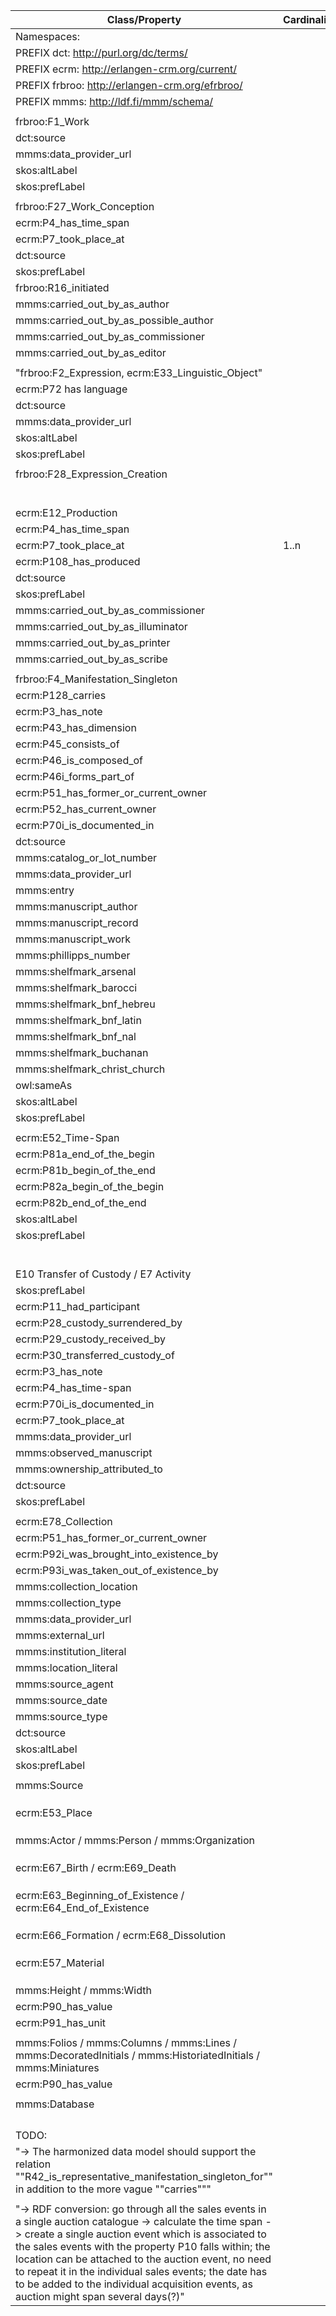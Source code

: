 | Class/Property                                                                                                                                                                                                                                                                                                                                                                                                                          | Cardinality | Range                             | 
|-----------------------------------------------------------------------------------------------------------------------------------------------------------------------------------------------------------------------------------------------------------------------------------------------------------------------------------------------------------------------------------------------------------------------------------------|-------------|-----------------------------------| 
| Namespaces:                                                                                                                                                                                                                                                                                                                                                                                                                             |             |                                   | 
| PREFIX dct: <http://purl.org/dc/terms/>                                                                                                                                                                                                                                                                                                                                                                                                 |             |                                   | 
| PREFIX ecrm: <http://erlangen-crm.org/current/>                                                                                                                                                                                                                                                                                                                                                                                         |             |                                   | 
| PREFIX frbroo: <http://erlangen-crm.org/efrbroo/>                                                                                                                                                                                                                                                                                                                                                                                       |             |                                   | 
| PREFIX mmms: <http://ldf.fi/mmm/schema/>                                                                                                                                                                                                                                                                                                                                                                                                |             |                                   | 
|                                                                                                                                                                                                                                                                                                                                                                                                                                         |             |                                   | 
| frbroo:F1_Work                                                                                                                                                                                                                                                                                                                                                                                                                          |             |                                   | 
| dct:source                                                                                                                                                                                                                                                                                                                                                                                                                              |             | mmms:Database                     | 
| mmms:data_provider_url                                                                                                                                                                                                                                                                                                                                                                                                                  |             | URL                               | 
| skos:altLabel                                                                                                                                                                                                                                                                                                                                                                                                                           |             | string                            | 
| skos:prefLabel                                                                                                                                                                                                                                                                                                                                                                                                                          |             | string                            | 
|                                                                                                                                                                                                                                                                                                                                                                                                                                         |             |                                   | 
| frbroo:F27_Work_Conception                                                                                                                                                                                                                                                                                                                                                                                                              |             |                                   | 
| ecrm:P4_has_time_span                                                                                                                                                                                                                                                                                                                                                                                                                   |             | ecrm:E52_Time-Span                | 
| ecrm:P7_took_place_at                                                                                                                                                                                                                                                                                                                                                                                                                   |             | ecrm:E53_Place                    | 
| dct:source                                                                                                                                                                                                                                                                                                                                                                                                                              |             | mmms:Database                     | 
| skos:prefLabel                                                                                                                                                                                                                                                                                                                                                                                                                          |             | string                            | 
| frbroo:R16_initiated                                                                                                                                                                                                                                                                                                                                                                                                                    |             | frbroo:F1_Work                    | 
| mmms:carried_out_by_as_author                                                                                                                                                                                                                                                                                                                                                                                                           |             | ecrm:E21_Person                   | 
| mmms:carried_out_by_as_possible_author                                                                                                                                                                                                                                                                                                                                                                                                  |             | ecrm:E21_Person                   | 
| mmms:carried_out_by_as_commissioner                                                                                                                                                                                                                                                                                                                                                                                                     |             | ecrm:E21_Person                   | 
| mmms:carried_out_by_as_editor                                                                                                                                                                                                                                                                                                                                                                                                           |             | ecrm:E21_Person                   | 
|                                                                                                                                                                                                                                                                                                                                                                                                                                         |             |                                   | 
| "frbroo:F2_Expression, ecrm:E33_Linguistic_Object"                                                                                                                                                                                                                                                                                                                                                                                      |             |                                   | 
| ecrm:P72 has language                                                                                                                                                                                                                                                                                                                                                                                                                   |             | string                            | 
| dct:source                                                                                                                                                                                                                                                                                                                                                                                                                              |             | mmms:Database                     | 
| mmms:data_provider_url                                                                                                                                                                                                                                                                                                                                                                                                                  |             | URL                               | 
| skos:altLabel                                                                                                                                                                                                                                                                                                                                                                                                                           |             | string                            | 
| skos:prefLabel                                                                                                                                                                                                                                                                                                                                                                                                                          |             | string                            | 
|                                                                                                                                                                                                                                                                                                                                                                                                                                         |             |                                   | 
| frbroo:F28_Expression_Creation                                                                                                                                                                                                                                                                                                                                                                                                          |             |                                   | 
|                                                                                                                                                                                                                                                                                                                                                                                                                                         |             |                                   | 
|                                                                                                                                                                                                                                                                                                                                                                                                                                         |             |                                   | 
|                                                                                                                                                                                                                                                                                                                                                                                                                                         |             |                                   | 
|                                                                                                                                                                                                                                                                                                                                                                                                                                         |             |                                   | 
|                                                                                                                                                                                                                                                                                                                                                                                                                                         |             |                                   | 
|                                                                                                                                                                                                                                                                                                                                                                                                                                         |             |                                   | 
| ecrm:E12_Production                                                                                                                                                                                                                                                                                                                                                                                                                     |             |                                   | 
| ecrm:P4_has_time_span                                                                                                                                                                                                                                                                                                                                                                                                                   |             | ecrm:E52_Time-Span                | 
| ecrm:P7_took_place_at                                                                                                                                                                                                                                                                                                                                                                                                                   | 1..n        | ecrm:E53_Place                    | 
| ecrm:P108_has_produced                                                                                                                                                                                                                                                                                                                                                                                                                  |             | frbroo:F4_Manifestation_Singleton | 
| dct:source                                                                                                                                                                                                                                                                                                                                                                                                                              |             | mmms:Database                     | 
| skos:prefLabel                                                                                                                                                                                                                                                                                                                                                                                                                          |             | string                            | 
| mmms:carried_out_by_as_commissioner                                                                                                                                                                                                                                                                                                                                                                                                     |             | ecrm:E21_Person                   | 
| mmms:carried_out_by_as_illuminator                                                                                                                                                                                                                                                                                                                                                                                                      |             | ecrm:E21_Person                   | 
| mmms:carried_out_by_as_printer                                                                                                                                                                                                                                                                                                                                                                                                          |             | ecrm:E21_Person                   | 
| mmms:carried_out_by_as_scribe                                                                                                                                                                                                                                                                                                                                                                                                           |             | ecrm:E21_Person                   | 
|                                                                                                                                                                                                                                                                                                                                                                                                                                         |             |                                   | 
| frbroo:F4_Manifestation_Singleton                                                                                                                                                                                                                                                                                                                                                                                                       |             |                                   | 
| ecrm:P128_carries                                                                                                                                                                                                                                                                                                                                                                                                                       |             | F2 Expression                     | 
| ecrm:P3_has_note                                                                                                                                                                                                                                                                                                                                                                                                                        |             | string                            | 
| ecrm:P43_has_dimension                                                                                                                                                                                                                                                                                                                                                                                                                  |             | "mmms:Width, ..."                 | 
| ecrm:P45_consists_of                                                                                                                                                                                                                                                                                                                                                                                                                    |             | mmms:Material                     | 
| ecrm:P46_is_composed_of                                                                                                                                                                                                                                                                                                                                                                                                                 |             | frbroo:F4_Manifestation_Singleton | 
| ecrm:P46i_forms_part_of                                                                                                                                                                                                                                                                                                                                                                                                                 |             | ecrm:E78_Collection               | 
| ecrm:P51_has_former_or_current_owner                                                                                                                                                                                                                                                                                                                                                                                                    |             | ecrm:E21_Person                   | 
| ecrm:P52_has_current_owner                                                                                                                                                                                                                                                                                                                                                                                                              |             | ecrm:E21_Person                   | 
| ecrm:P70i_is_documented_in                                                                                                                                                                                                                                                                                                                                                                                                              |             | mmms:Source                       | 
| dct:source                                                                                                                                                                                                                                                                                                                                                                                                                              |             | mmms:Database                     | 
| mmms:catalog_or_lot_number                                                                                                                                                                                                                                                                                                                                                                                                              |             | string                            | 
| mmms:data_provider_url                                                                                                                                                                                                                                                                                                                                                                                                                  |             | URL                               | 
| mmms:entry                                                                                                                                                                                                                                                                                                                                                                                                                              |             | URL                               | 
| mmms:manuscript_author                                                                                                                                                                                                                                                                                                                                                                                                                  |             | ecrm:E21_Person                   | 
| mmms:manuscript_record                                                                                                                                                                                                                                                                                                                                                                                                                  |             | URL                               | 
| mmms:manuscript_work                                                                                                                                                                                                                                                                                                                                                                                                                    |             | frbroo:F1_Work                    | 
| mmms:phillipps_number                                                                                                                                                                                                                                                                                                                                                                                                                   |             | string                            | 
| mmms:shelfmark_arsenal                                                                                                                                                                                                                                                                                                                                                                                                                  |             | string                            | 
| mmms:shelfmark_barocci                                                                                                                                                                                                                                                                                                                                                                                                                  |             | string                            | 
| mmms:shelfmark_bnf_hebreu                                                                                                                                                                                                                                                                                                                                                                                                               |             | string                            | 
| mmms:shelfmark_bnf_latin                                                                                                                                                                                                                                                                                                                                                                                                                |             | string                            | 
| mmms:shelfmark_bnf_nal                                                                                                                                                                                                                                                                                                                                                                                                                  |             | string                            | 
| mmms:shelfmark_buchanan                                                                                                                                                                                                                                                                                                                                                                                                                 |             | string                            | 
| mmms:shelfmark_christ_church                                                                                                                                                                                                                                                                                                                                                                                                            |             | string                            | 
| owl:sameAs                                                                                                                                                                                                                                                                                                                                                                                                                              |             | URI                               | 
| skos:altLabel                                                                                                                                                                                                                                                                                                                                                                                                                           |             | string                            | 
| skos:prefLabel                                                                                                                                                                                                                                                                                                                                                                                                                          |             | string                            | 
|                                                                                                                                                                                                                                                                                                                                                                                                                                         |             |                                   | 
| ecrm:E52_Time-Span                                                                                                                                                                                                                                                                                                                                                                                                                      |             |                                   | 
| ecrm:P81a_end_of_the_begin                                                                                                                                                                                                                                                                                                                                                                                                              |             | datetime                          | 
| ecrm:P81b_begin_of_the_end                                                                                                                                                                                                                                                                                                                                                                                                              |             | datetime                          | 
| ecrm:P82a_begin_of_the_begin                                                                                                                                                                                                                                                                                                                                                                                                            |             | datetime                          | 
| ecrm:P82b_end_of_the_end                                                                                                                                                                                                                                                                                                                                                                                                                |             | datetime                          | 
| skos:altLabel                                                                                                                                                                                                                                                                                                                                                                                                                           |             | string                            | 
| skos:prefLabel                                                                                                                                                                                                                                                                                                                                                                                                                          |             | string                            | 
|                                                                                                                                                                                                                                                                                                                                                                                                                                         |             |                                   | 
|                                                                                                                                                                                                                                                                                                                                                                                                                                         |             |                                   | 
|                                                                                                                                                                                                                                                                                                                                                                                                                                         |             |                                   | 
|                                                                                                                                                                                                                                                                                                                                                                                                                                         |             |                                   | 
|                                                                                                                                                                                                                                                                                                                                                                                                                                         |             |                                   | 
|                                                                                                                                                                                                                                                                                                                                                                                                                                         |             |                                   | 
| E10 Transfer of Custody / E7 Activity                                                                                                                                                                                                                                                                                                                                                                                                   |             |                                   | 
| skos:prefLabel                                                                                                                                                                                                                                                                                                                                                                                                                          |             | string                            | 
| ecrm:P11_had_participant                                                                                                                                                                                                                                                                                                                                                                                                                |             | ecrm:E21_Person                   | 
| ecrm:P28_custody_surrendered_by                                                                                                                                                                                                                                                                                                                                                                                                         |             | ecrm:E21_Person                   | 
| ecrm:P29_custody_received_by                                                                                                                                                                                                                                                                                                                                                                                                            |             | ecrm:E21_Person                   | 
| ecrm:P30_transferred_custody_of                                                                                                                                                                                                                                                                                                                                                                                                         |             | ecrm:E21_Person                   | 
| ecrm:P3_has_note                                                                                                                                                                                                                                                                                                                                                                                                                        |             | string                            | 
| ecrm:P4_has_time-span                                                                                                                                                                                                                                                                                                                                                                                                                   |             | ecrm:E52_Time-Span                | 
| ecrm:P70i_is_documented_in                                                                                                                                                                                                                                                                                                                                                                                                              |             | Source                            | 
| ecrm:P7_took_place_at                                                                                                                                                                                                                                                                                                                                                                                                                   |             | ecrm:E53_Place                    | 
| mmms:data_provider_url                                                                                                                                                                                                                                                                                                                                                                                                                  |             | URL                               | 
| mmms:observed_manuscript                                                                                                                                                                                                                                                                                                                                                                                                                |             | frbroo:F4_Manifestation_Singleton | 
| mmms:ownership_attributed_to                                                                                                                                                                                                                                                                                                                                                                                                            |             | ecrm:E21_Person                   | 
| dct:source                                                                                                                                                                                                                                                                                                                                                                                                                              |             | mmms:Database                     | 
| skos:prefLabel                                                                                                                                                                                                                                                                                                                                                                                                                          |             | string                            | 
|                                                                                                                                                                                                                                                                                                                                                                                                                                         |             |                                   | 
| ecrm:E78_Collection                                                                                                                                                                                                                                                                                                                                                                                                                     |             |                                   | 
| ecrm:P51_has_former_or_current_owner                                                                                                                                                                                                                                                                                                                                                                                                    |             |                                   | 
| ecrm:P92i_was_brought_into_existence_by                                                                                                                                                                                                                                                                                                                                                                                                 |             |                                   | 
| ecrm:P93i_was_taken_out_of_existence_by                                                                                                                                                                                                                                                                                                                                                                                                 |             |                                   | 
| mmms:collection_location                                                                                                                                                                                                                                                                                                                                                                                                                |             |                                   | 
| mmms:collection_type                                                                                                                                                                                                                                                                                                                                                                                                                    |             |                                   | 
| mmms:data_provider_url                                                                                                                                                                                                                                                                                                                                                                                                                  |             |                                   | 
| mmms:external_url                                                                                                                                                                                                                                                                                                                                                                                                                       |             |                                   | 
| mmms:institution_literal                                                                                                                                                                                                                                                                                                                                                                                                                |             |                                   | 
| mmms:location_literal                                                                                                                                                                                                                                                                                                                                                                                                                   |             |                                   | 
| mmms:source_agent                                                                                                                                                                                                                                                                                                                                                                                                                       |             |                                   | 
| mmms:source_date                                                                                                                                                                                                                                                                                                                                                                                                                        |             |                                   | 
| mmms:source_type                                                                                                                                                                                                                                                                                                                                                                                                                        |             |                                   | 
| dct:source                                                                                                                                                                                                                                                                                                                                                                                                                              |             |                                   | 
| skos:altLabel                                                                                                                                                                                                                                                                                                                                                                                                                           |             |                                   | 
| skos:prefLabel                                                                                                                                                                                                                                                                                                                                                                                                                          |             |                                   | 
|                                                                                                                                                                                                                                                                                                                                                                                                                                         |             |                                   | 
| mmms:Source                                                                                                                                                                                                                                                                                                                                                                                                                             |             |                                   | 
|                                                                                                                                                                                                                                                                                                                                                                                                                                         |             |                                   | 
|                                                                                                                                                                                                                                                                                                                                                                                                                                         |             |                                   | 
|                                                                                                                                                                                                                                                                                                                                                                                                                                         |             |                                   | 
| ecrm:E53_Place                                                                                                                                                                                                                                                                                                                                                                                                                          |             |                                   | 
|                                                                                                                                                                                                                                                                                                                                                                                                                                         |             |                                   | 
|                                                                                                                                                                                                                                                                                                                                                                                                                                         |             |                                   | 
|                                                                                                                                                                                                                                                                                                                                                                                                                                         |             |                                   | 
| mmms:Actor / mmms:Person / mmms:Organization                                                                                                                                                                                                                                                                                                                                                                                            |             |                                   | 
|                                                                                                                                                                                                                                                                                                                                                                                                                                         |             |                                   | 
|                                                                                                                                                                                                                                                                                                                                                                                                                                         |             |                                   | 
|                                                                                                                                                                                                                                                                                                                                                                                                                                         |             |                                   | 
| ecrm:E67_Birth / ecrm:E69_Death                                                                                                                                                                                                                                                                                                                                                                                                         |             |                                   | 
|                                                                                                                                                                                                                                                                                                                                                                                                                                         |             |                                   | 
|                                                                                                                                                                                                                                                                                                                                                                                                                                         |             |                                   | 
|                                                                                                                                                                                                                                                                                                                                                                                                                                         |             |                                   | 
| ecrm:E63_Beginning_of_Existence / ecrm:E64_End_of_Existence                                                                                                                                                                                                                                                                                                                                                                             |             |                                   | 
|                                                                                                                                                                                                                                                                                                                                                                                                                                         |             |                                   | 
|                                                                                                                                                                                                                                                                                                                                                                                                                                         |             |                                   | 
|                                                                                                                                                                                                                                                                                                                                                                                                                                         |             |                                   | 
| ecrm:E66_Formation / ecrm:E68_Dissolution                                                                                                                                                                                                                                                                                                                                                                                               |             |                                   | 
|                                                                                                                                                                                                                                                                                                                                                                                                                                         |             |                                   | 
|                                                                                                                                                                                                                                                                                                                                                                                                                                         |             |                                   | 
|                                                                                                                                                                                                                                                                                                                                                                                                                                         |             |                                   | 
| ecrm:E57_Material                                                                                                                                                                                                                                                                                                                                                                                                                       |             |                                   | 
|                                                                                                                                                                                                                                                                                                                                                                                                                                         |             |                                   | 
|                                                                                                                                                                                                                                                                                                                                                                                                                                         |             |                                   | 
|                                                                                                                                                                                                                                                                                                                                                                                                                                         |             |                                   | 
| mmms:Height / mmms:Width                                                                                                                                                                                                                                                                                                                                                                                                                |             |                                   | 
| ecrm:P90_has_value                                                                                                                                                                                                                                                                                                                                                                                                                      |             |                                   | 
| ecrm:P91_has_unit                                                                                                                                                                                                                                                                                                                                                                                                                       |             | mmms:Millimetre                   | 
|                                                                                                                                                                                                                                                                                                                                                                                                                                         |             |                                   | 
| mmms:Folios / mmms:Columns / mmms:Lines / mmms:DecoratedInitials / mmms:HistoriatedInitials / mmms:Miniatures                                                                                                                                                                                                                                                                                                                           |             |                                   | 
| ecrm:P90_has_value                                                                                                                                                                                                                                                                                                                                                                                                                      |             | integer                           | 
|                                                                                                                                                                                                                                                                                                                                                                                                                                         |             |                                   | 
| mmms:Database                                                                                                                                                                                                                                                                                                                                                                                                                           |             |                                   | 
|                                                                                                                                                                                                                                                                                                                                                                                                                                         |             |                                   | 
|                                                                                                                                                                                                                                                                                                                                                                                                                                         |             |                                   | 
|                                                                                                                                                                                                                                                                                                                                                                                                                                         |             |                                   | 
|                                                                                                                                                                                                                                                                                                                                                                                                                                         |             |                                   | 
| TODO:                                                                                                                                                                                                                                                                                                                                                                                                                                   |             |                                   | 
| "-> The harmonized data model should support the relation ""R42_is_representative_manifestation_singleton_for"" in addition to the more vague ""carries"""                                                                                                                                                                                                                                                                              |             |                                   | 
|                                                                                                                                                                                                                                                                                                                                                                                                                                         |             |                                   | 
| "-> RDF conversion: go through all the sales events in a single auction catalogue -> calculate the time span -> create a single auction event which is associated to the sales events with the property P10 falls within; the location can be attached to the auction event, no need to repeat it in the individual sales events; the date has to be added to the individual acquisition events, as auction might span several days(?)" |             |                                   | 
